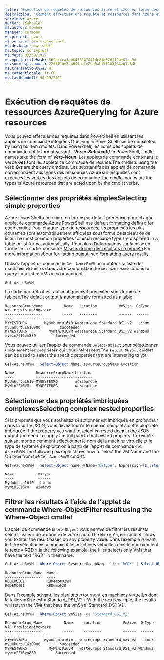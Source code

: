 ```yaml
---
title: "Exécution de requêtes de ressources Azure et mise en forme des résultats | Microsoft Docs"
description: "Comment effectuer une requête de ressources dans Azure et mettre en forme les résultats."
services: azure
author: sdwheeler
ms.author: sewhee
manager: carmonm
ms.product: azure
ms.service: azure-powershell
ms.devlang: powershell
ms.topic: conceptual
ms.date: 03/30/2017
ms.openlocfilehash: 369ecdca1ab0453847041de88d0765f1ae61ca9d
ms.sourcegitcommit: 226527be7cb647acfe2ea9ab151185053ab3c6db
ms.translationtype: HT
ms.contentlocale: fr-FR
ms.lasthandoff: 06/29/2017
---
```

# <a name="querying-for-azure-resources"></a><span data-ttu-id="4a23b-103">Exécution de requêtes de ressources Azure</span><span class="sxs-lookup"><span data-stu-id="4a23b-103">Querying for Azure resources</span></span>

<span data-ttu-id="4a23b-104">Vous pouvez effectuer des requêtes dans PowerShell en utilisant les applets de commande intégrées.</span><span class="sxs-lookup"><span data-stu-id="4a23b-104">Querying in PowerShell can be completed by using built-in cmdlets.</span></span> <span data-ttu-id="4a23b-105">Dans PowerShell, les noms des applets de commande ont le format suivant : **_Verbe-Substantif_**.</span><span class="sxs-lookup"><span data-stu-id="4a23b-105">In PowerShell, cmdlet names take the form of **_Verb-Noun_**.</span></span> <span data-ttu-id="4a23b-106">Les applets de commande contenant le verbe **_Get_** sont les applets de commande de requête.</span><span class="sxs-lookup"><span data-stu-id="4a23b-106">The cmdlets using the verb **_Get_** are the query cmdlets.</span></span> <span data-ttu-id="4a23b-107">Les substantifs des applets de commande correspondent aux types des ressources Azure sur lesquelles sont exécutés les verbes des applets de commande.</span><span class="sxs-lookup"><span data-stu-id="4a23b-107">The cmdlet nouns are the types of Azure resources that are acted upon by the cmdlet verbs.</span></span>


## <a name="selecting-simple-properties"></a><span data-ttu-id="4a23b-108">Sélectionner des propriétés simples</span><span class="sxs-lookup"><span data-stu-id="4a23b-108">Selecting simple properties</span></span>

<span data-ttu-id="4a23b-109">Azure PowerShell a une mise en forme par défaut prédéfinie pour chaque applet de commande.</span><span class="sxs-lookup"><span data-stu-id="4a23b-109">Azure PowerShell has default formatting defined for each cmdlet.</span></span> <span data-ttu-id="4a23b-110">Pour chaque type de ressources, les propriétés les plus courantes sont automatiquement affichées sous forme de tableau ou de liste.</span><span class="sxs-lookup"><span data-stu-id="4a23b-110">The most common properties for each resource type are displayed in a table or list format automatically.</span></span> <span data-ttu-id="4a23b-111">Pour plus d’informations sur la mise en forme de la sortie, consultez [Mise en forme des résultats de requête](formatting-output.md).</span><span class="sxs-lookup"><span data-stu-id="4a23b-111">For more information about formatting output, see [Formatting query results](formatting-output.md).</span></span>

<span data-ttu-id="4a23b-112">Utilisez l’applet de commande `Get-AzureRmVM` pour obtenir la liste des machines virtuelles dans votre compte.</span><span class="sxs-lookup"><span data-stu-id="4a23b-112">Use the `Get-AzureRmVM` cmdlet to query for a list of VMs in your account.</span></span>

```powershell
Get-AzureRmVM
```

<span data-ttu-id="4a23b-113">La sortie par défaut est automatiquement présentée sous forme de tableau.</span><span class="sxs-lookup"><span data-stu-id="4a23b-113">The default output is automatically formatted as a table.</span></span>

```
ResourceGroupName          Name   Location          VmSize  OsType              NIC ProvisioningState
-----------------          ----   --------          ------  ------              --- -----------------
MYWESTEURG        MyUnbuntu1610 westeurope Standard_DS1_v2   Linux myunbuntu1610980         Succeeded
MYWESTEURG          MyWin2016VM westeurope Standard_DS1_v2 Windows   mywin2016vm880         Succeeded
```

<span data-ttu-id="4a23b-114">Vous pouvez utiliser l’applet de commande `Select-Object` pour sélectionner uniquement les propriétés qui vous intéressent.</span><span class="sxs-lookup"><span data-stu-id="4a23b-114">The `Select-Object` cmdlet can be used to select the specific properties that are interesting to you.</span></span>

```powershell
Get-AzureRmVM | Select-Object Name,ResourceGroupName,Location
```

```
Name          ResourceGroupName Location
----          ----------------- --------
MyUnbuntu1610 MYWESTEURG        westeurope
MyWin2016VM   MYWESTEURG        westeurope
```

## <a name="selecting-complex-nested-properties"></a><span data-ttu-id="4a23b-115">Sélectionner des propriétés imbriquées complexes</span><span class="sxs-lookup"><span data-stu-id="4a23b-115">Selecting complex nested properties</span></span>

<span data-ttu-id="4a23b-116">Si la propriété que vous souhaitez sélectionner est imbriquée en profondeur dans la sortie JSON, vous devez fournir le chemin complet à cette propriété imbriquée.</span><span class="sxs-lookup"><span data-stu-id="4a23b-116">If the property you want to select is nested deep in the JSON output you need to supply the full path to that nested property.</span></span> <span data-ttu-id="4a23b-117">L’exemple suivant montre comment sélectionner le nom de la machine virtuelle et le type de système d’exploitation à partir de l’applet de commande `Get-AzureRmVM`.</span><span class="sxs-lookup"><span data-stu-id="4a23b-117">The following example shows how to select the VM Name and the OS type from the `Get-AzureRmVM` cmdlet.</span></span>

```powershell
Get-AzureRmVM | Select-Object name,@{Name='OSType'; Expression={$_.StorageProfile.OSDisk.OSType}}
```

```
Name           OSType
----           ------
MyUnbuntu1610   Linux
MyWin2016VM   Windows
```

## <a name="filter-result-using-the-where-object-cmdlet"></a><span data-ttu-id="4a23b-118">Filtrer les résultats à l’aide de l’applet de commande Where-Object</span><span class="sxs-lookup"><span data-stu-id="4a23b-118">Filter result using the Where-Object cmdlet</span></span>

<span data-ttu-id="4a23b-119">L’applet de commande `Where-Object` vous permet de filtrer les résultats selon la valeur de propriété de votre choix.</span><span class="sxs-lookup"><span data-stu-id="4a23b-119">The `Where-Object` cmdlet allows you to filter the result based on any property value.</span></span> <span data-ttu-id="4a23b-120">Dans l’exemple suivant, le filtre sélectionne uniquement les machines virtuelles dont le nom contient le texte « RGD ».</span><span class="sxs-lookup"><span data-stu-id="4a23b-120">In the following example, the filter selects only VMs that have the text "RGD" in their name.</span></span>

```powershell
Get-AzureRmVM | Where-Object ResourceGroupName -like "RGD*" | Select-Object ResourceGroupName,Name
```

```
ResourceGroupName  Name
-----------------  ----
RGDEMO001          KBDemo001VM
RGDEMO001          KBDemo020
```

<span data-ttu-id="4a23b-121">Dans l’exemple suivant, les résultats retournent les machines virtuelles dont la taille vmSize est « Standard_DS1_V2 ».</span><span class="sxs-lookup"><span data-stu-id="4a23b-121">With the next example, the results will return the VMs that have the vmSize 'Standard_DS1_V2'.</span></span>

```powershell
Get-AzureRmVM | Where-Object vmSize -eq 'Standard_DS1_V2'
```

```
ResourceGroupName          Name     Location          VmSize  OsType              NIC ProvisioningState
-----------------          ----     --------          ------  ------              --- -----------------
MYWESTEURG        MyUnbuntu1610   westeurope Standard_DS1_v2   Linux myunbuntu1610980         Succeeded
MYWESTEURG          MyWin2016VM   westeurope Standard_DS1_v2 Windows   mywin2016vm880         Succeeded
```